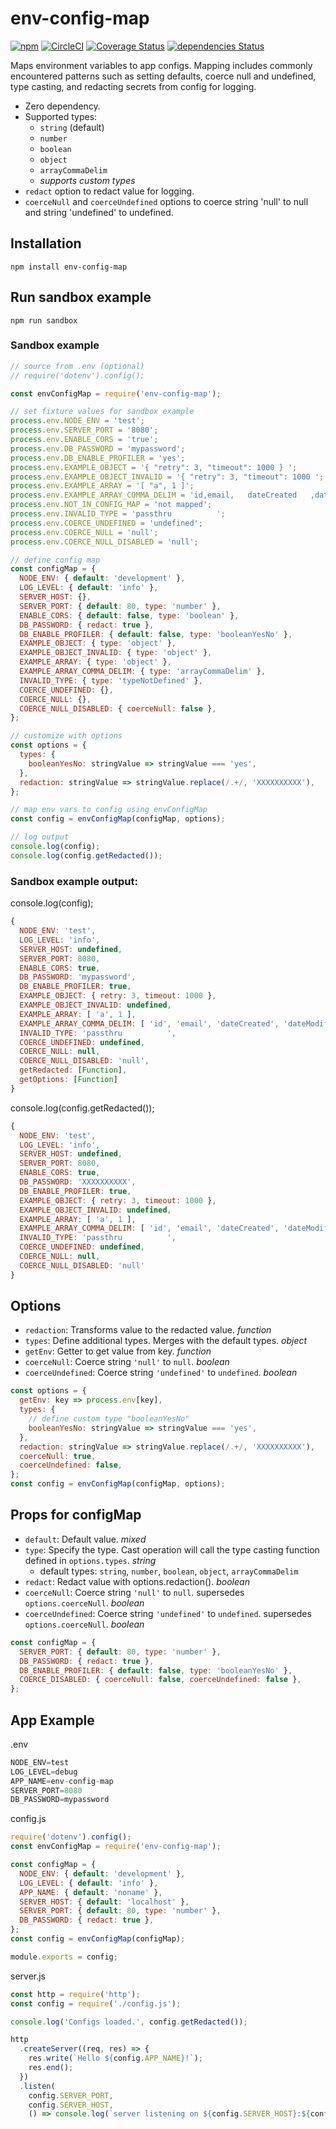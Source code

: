 # env-config-map 

[![npm](https://img.shields.io/npm/v/env-config-map)](https://www.npmjs.com/package/env-config-map)
[![CircleCI](https://img.shields.io/circleci/build/github/hexkode/env-config-map)](https://circleci.com/gh/hexkode/env-config-map)
[![Coverage Status](https://coveralls.io/repos/github/hexkode/env-config-map/badge.svg?branch=master)](https://coveralls.io/github/hexkode/env-config-map?branch=master) 
[![dependencies Status](https://david-dm.org/hexkode/env-config-map/status.svg)](https://david-dm.org/hexkode/env-config-map)

Maps environment variables to app configs.  Mapping includes commonly encountered patterns such as setting defaults, coerce null and undefined, type casting, and redacting secrets from config for logging.

- Zero dependency.
- Supported types:
  - `string` (default)
  - `number`
  - `boolean`
  - `object`
  - `arrayCommaDelim`
  - *supports custom types*
- `redact` option to redact value for logging.
- `coerceNull` and `coerceUndefined` options to coerce string 'null' to null and string 'undefined' to undefined.
   
## Installation
```console
npm install env-config-map
```

## Run sandbox example
```console
npm run sandbox
```

### Sandbox example
```js
// source from .env (optional)
// require('dotenv').config();

const envConfigMap = require('env-config-map');

// set fixture values for sandbox example
process.env.NODE_ENV = 'test';
process.env.SERVER_PORT = '8080';
process.env.ENABLE_CORS = 'true';
process.env.DB_PASSWORD = 'mypassword';
process.env.DB_ENABLE_PROFILER = 'yes';
process.env.EXAMPLE_OBJECT = '{ "retry": 3, "timeout": 1000 } ';
process.env.EXAMPLE_OBJECT_INVALID = '{ "retry": 3, "timeout": 1000 ';
process.env.EXAMPLE_ARRAY = '[ "a", 1 ]';
process.env.EXAMPLE_ARRAY_COMMA_DELIM = 'id,email,   dateCreated   ,dateModified';
process.env.NOT_IN_CONFIG_MAP = 'not mapped';
process.env.INVALID_TYPE = 'passthru          ';
process.env.COERCE_UNDEFINED = 'undefined';
process.env.COERCE_NULL = 'null';
process.env.COERCE_NULL_DISABLED = 'null';

// define config map
const configMap = {
  NODE_ENV: { default: 'development' },
  LOG_LEVEL: { default: 'info' },
  SERVER_HOST: {},
  SERVER_PORT: { default: 80, type: 'number' },
  ENABLE_CORS: { default: false, type: 'boolean' },
  DB_PASSWORD: { redact: true },
  DB_ENABLE_PROFILER: { default: false, type: 'booleanYesNo' },
  EXAMPLE_OBJECT: { type: 'object' },
  EXAMPLE_OBJECT_INVALID: { type: 'object' },
  EXAMPLE_ARRAY: { type: 'object' },
  EXAMPLE_ARRAY_COMMA_DELIM: { type: 'arrayCommaDelim' },
  INVALID_TYPE: { type: 'typeNotDefined' },
  COERCE_UNDEFINED: {},
  COERCE_NULL: {},
  COERCE_NULL_DISABLED: { coerceNull: false },
};

// customize with options
const options = {
  types: {
    booleanYesNo: stringValue => stringValue === 'yes',
  },
  redaction: stringValue => stringValue.replace(/.+/, 'XXXXXXXXXX'),
};

// map env vars to config using envConfigMap
const config = envConfigMap(configMap, options);

// log output
console.log(config);
console.log(config.getRedacted());
```

### Sandbox example output:
console.log(config);
```js
{ 
  NODE_ENV: 'test',
  LOG_LEVEL: 'info',
  SERVER_HOST: undefined,
  SERVER_PORT: 8080,
  ENABLE_CORS: true,
  DB_PASSWORD: 'mypassword',
  DB_ENABLE_PROFILER: true,
  EXAMPLE_OBJECT: { retry: 3, timeout: 1000 },
  EXAMPLE_OBJECT_INVALID: undefined,
  EXAMPLE_ARRAY: [ 'a', 1 ],
  EXAMPLE_ARRAY_COMMA_DELIM: [ 'id', 'email', 'dateCreated', 'dateModified' ],
  INVALID_TYPE: 'passthru          ',
  COERCE_UNDEFINED: undefined,
  COERCE_NULL: null,
  COERCE_NULL_DISABLED: 'null',
  getRedacted: [Function],
  getOptions: [Function]
}
```

console.log(config.getRedacted());
```js
{ 
  NODE_ENV: 'test',
  LOG_LEVEL: 'info',
  SERVER_HOST: undefined,
  SERVER_PORT: 8080,
  ENABLE_CORS: true,
  DB_PASSWORD: 'XXXXXXXXXX',
  DB_ENABLE_PROFILER: true,
  EXAMPLE_OBJECT: { retry: 3, timeout: 1000 },
  EXAMPLE_OBJECT_INVALID: undefined,
  EXAMPLE_ARRAY: [ 'a', 1 ],
  EXAMPLE_ARRAY_COMMA_DELIM: [ 'id', 'email', 'dateCreated', 'dateModified' ],
  INVALID_TYPE: 'passthru          ',
  COERCE_UNDEFINED: undefined,
  COERCE_NULL: null,
  COERCE_NULL_DISABLED: 'null'
}
```

## Options
- `redaction`: Transforms value to the redacted value.  *function*
- `types`: Define additional types.  Merges with the default types.  *object*
- `getEnv`: Getter to get value from key.  *function*
- `coerceNull`: Coerce string `'null'` to `null`.  *boolean*
- `coerceUndefined`: Coerce string `'undefined'` to `undefined`.  *boolean*

```js
const options = {
  getEnv: key => process.env[key],
  types: {
    // define custom type "booleanYesNo"
    booleanYesNo: stringValue => stringValue === 'yes',
  },
  redaction: stringValue => stringValue.replace(/.+/, 'XXXXXXXXXX'),
  coerceNull: true,
  coerceUndefined: false,
};
const config = envConfigMap(configMap, options);
```

## Props for configMap
- `default`: Default value.  *mixed*
- `type`: Specify the type.  Cast operation will call the type casting function defined in `options.types`.  *string*
  - default types: `string`, `number`, `boolean`, `object`, `arrayCommaDelim`
- `redact`: Redact value with options.redaction().  *boolean*
- `coerceNull`: Coerce string `'null'` to `null`.  supersedes `options.coerceNull`.  *boolean*
- `coerceUndefined`: Coerce string `'undefined'` to `undefined`.  supersedes `options.coerceNull`.  *boolean*

```js
const configMap = {
  SERVER_PORT: { default: 80, type: 'number' },
  DB_PASSWORD: { redact: true },
  DB_ENABLE_PROFILER: { default: false, type: 'booleanYesNo' },
  COERCE_DISABLED: { coerceNull: false, coerceUndefined: false },
};
```

## App Example 
.env
```js
NODE_ENV=test
LOG_LEVEL=debug
APP_NAME=env-config-map
SERVER_PORT=8080
DB_PASSWORD=mypassword
```

config.js
```js
require('dotenv').config();
const envConfigMap = require('env-config-map');

const configMap = {
  NODE_ENV: { default: 'development' },
  LOG_LEVEL: { default: 'info' },
  APP_NAME: { default: 'noname' },
  SERVER_HOST: { default: 'localhost' },
  SERVER_PORT: { default: 80, type: 'number' },
  DB_PASSWORD: { redact: true },
};
const config = envConfigMap(configMap);

module.exports = config;
```

server.js
```js
const http = require('http');
const config = require('./config.js');

console.log('Configs loaded.', config.getRedacted());

http
  .createServer((req, res) => {
    res.write(`Hello ${config.APP_NAME}!`);
    res.end();
  })
  .listen(
    config.SERVER_PORT, 
    config.SERVER_HOST, 
    () => console.log(`server listening on ${config.SERVER_HOST}:${config.SERVER_PORT}`));
```